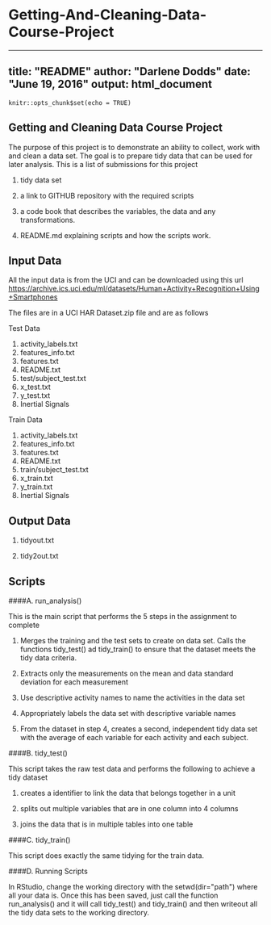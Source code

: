 # Getting-And-Cleaning-Data-Course-Project
---
title: "README"
author: "Darlene Dodds"
date: "June 19, 2016"
output: html_document
---

```{r setup, include=FALSE}
knitr::opts_chunk$set(echo = TRUE)
```

## Getting and Cleaning Data Course Project

The purpose of this project is to demonstrate an ability to collect, work with and clean a data set.  The goal is to prepare tidy data that can be used for later analysis.  This is a list of submissions for this project

1. tidy data set

2. a link to GITHUB repository with the required scripts

3. a code book that describes the variables, the data and any transformations. 

4. README.md explaining scripts and how the scripts work.

## Input Data

All the input data is from the UCI and can be downloaded using this url https://archive.ics.uci.edu/ml/datasets/Human+Activity+Recognition+Using+Smartphones

The files are in a UCI HAR Dataset.zip file and are as follows

Test Data

1.  activity_labels.txt
2.  features_info.txt
3.  features.txt
4.  README.txt
5.  test/subject_test.txt
6.  x_test.txt
7.  y_test.txt
8.  Inertial Signals

Train Data

1.  activity_labels.txt
2.  features_info.txt
3.  features.txt
4.  README.txt
5.  train/subject_test.txt
6.  x_train.txt
7.  y_train.txt
8.  Inertial Signals


## Output Data

1.  tidyout.txt

2.  tidy2out.txt


## Scripts

####A. run_analysis()

This is the main script that performs the 5 steps in the assignment to complete

1. Merges the training and the test sets to create on data set.  Calls the functions tidy_test() ad tidy_train() to ensure that the dataset meets the tidy data criteria.

2. Extracts only the measurements on the mean and data standard deviation for each measurement

3. Use descriptive activity names to name the activities in the data set

4. Appropriately labels the data set with descriptive variable names

5. From the dataset in step 4, creates a second, independent tidy data set with the average of each variable for each activity and each subject.

####B. tidy_test()

This script takes the raw test data and performs the following to achieve a tidy dataset

1. creates a identifier to link the data that belongs together in a unit

2. splits out multiple variables that are in one column into 4 columns

3. joins the data that is in multiple tables into one table

####C. tidy_train()

This script does exactly the same tidying for the train data.

####D. Running Scripts

In RStudio, change the working directory with the setwd(dir="path") where all your data is.  Once this has been saved, just call the function run_analysis() and it will call tidy_test() and tidy_train() and then writeout all the tidy data sets to the working directory.


